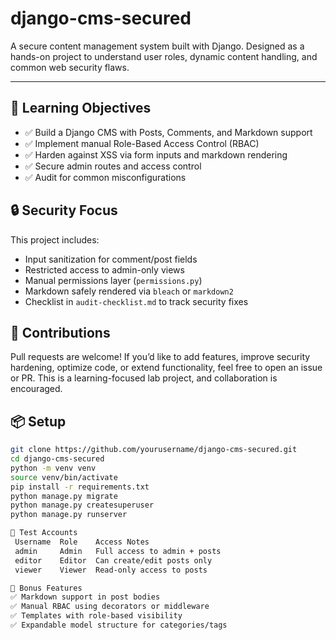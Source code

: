 # django-cms-secured

A secure content management system built with Django. Designed as a hands-on project to understand user roles, dynamic content handling, and common web security flaws.

---

## 🎯 Learning Objectives

- ✅ Build a Django CMS with Posts, Comments, and Markdown support
- ✅ Implement manual Role-Based Access Control (RBAC)
- ✅ Harden against XSS via form inputs and markdown rendering
- ✅ Secure admin routes and access control
- ✅ Audit for common misconfigurations

## 🔒 Security Focus

This project includes:
- Input sanitization for comment/post fields
- Restricted access to admin-only views
- Manual permissions layer (`permissions.py`)
- Markdown safely rendered via `bleach` or `markdown2`
- Checklist in `audit-checklist.md` to track security fixes

## 🤝 Contributions
Pull requests are welcome! If you’d like to add features, improve security hardening, optimize code, or extend functionality, feel free to open an issue or PR. This is a learning-focused lab project, and collaboration is encouraged.

## 📦 Setup

```bash
git clone https://github.com/yourusername/django-cms-secured.git
cd django-cms-secured
python -m venv venv
source venv/bin/activate
pip install -r requirements.txt
python manage.py migrate
python manage.py createsuperuser
python manage.py runserver

🧪 Test Accounts
 Username  Role    Access Notes                 
 admin     Admin   Full access to admin + posts 
 editor    Editor  Can create/edit posts only   
 viewer    Viewer  Read-only access to posts

📄 Bonus Features
✅ Markdown support in post bodies
✅ Manual RBAC using decorators or middleware
✅ Templates with role-based visibility
✅ Expandable model structure for categories/tags
